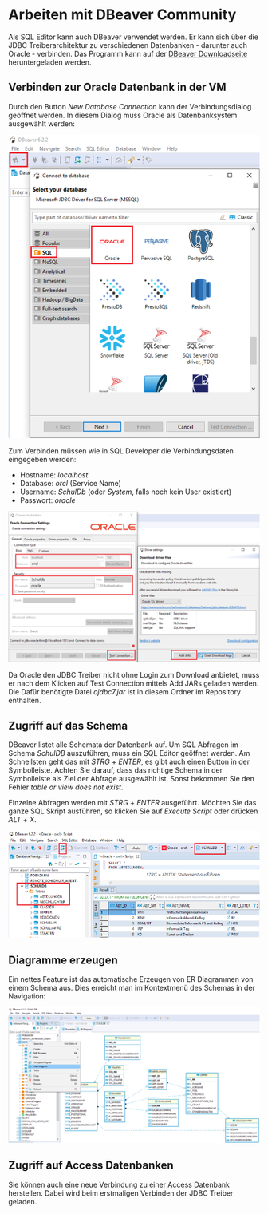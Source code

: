 # Arbeiten mit DBeaver Community
Als SQL Editor kann auch DBeaver verwendet werden. Er kann sich über die JDBC Treiberarchitektur
zu verschiedenen Datenbanken - darunter auch Oracle - verbinden. Das Programm kann auf der [DBeaver Downloadseite](https://dbeaver.io/download/)
heruntergeladen werden.

## Verbinden zur Oracle Datenbank in der VM
Durch den Button *New Database Connection* kann der Verbindungsdialog geöffnet werden. In diesem Dialog
muss Oracle als Datenbanksystem ausgewählt werden:

![](images/dbeaver01.png)

Zum Verbinden müssen wie in SQL Developer die Verbindungsdaten eingegeben werden:
- Hostname: *localhost*
- Database: *orcl* (Service Name)
- Username: *SchulDb* (oder *System*, falls noch kein User existiert)
- Passwort: *oracle*

![](dbeaver02.png)

Da Oracle den JDBC Treiber nicht ohne Login zum Download anbietet, muss er nach dem Klicken auf Test
Connection mittels Add JARs geladen werden. Die Dafür benötigte Datei *ojdbc7.jar* ist in diesem Ordner
im Repository enthalten.

## Zugriff auf das Schema
DBeaver listet alle Schemata der Datenbank auf. Um SQL Abfragen im Schema *SchulDB*
auszuführen, muss ein SQL Editor geöffnet werden. Am Schnellsten geht das mit *STRG* + *ENTER*, es gibt
auch einen Button in der Symbolleiste. Achten Sie darauf, dass das richtige Schema in der Symbolleiste
als Ziel der Abfrage ausgewählt ist. Sonst bekommen Sie den Fehler *table or view does not exist*.

EInzelne Abfragen werden mit *STRG* + *ENTER* ausgeführt. Möchten Sie das ganze SQL Skript ausführen, so
klicken Sie auf *Execute Script* oder drücken *ALT* + *X*.

![](dbeaver03.png)

## Diagramme erzeugen
Ein nettes Feature ist das automatische Erzeugen von ER Diagrammen von einem Schema aus. Dies erreicht
man im Kontextmenü des Schemas in der Navigation:

![](dbeaver04.png)

## Zugriff auf Access Datenbanken
Sie können auch eine neue Verbindung zu einer Access Datenbank herstellen. Dabei wird beim erstmaligen
Verbinden der JDBC Treiber geladen. 